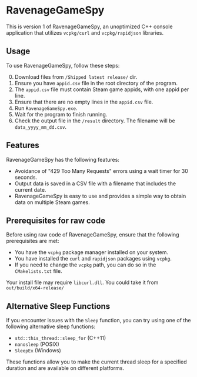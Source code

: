 # RavenageGameSpy

This is version 1 of RavenageGameSpy, an unoptimized C++ console application that utilizes `vcpkg/curl` and `vcpkg/rapidjson` libraries.

## Usage

To use RavenageGameSpy, follow these steps:

0. Download files from `/Shipped latest release/` dir.
1. Ensure you have `appid.csv` file in the root directory of the program.
2. The `appid.csv` file must contain Steam game appids, with one appid per line.
3. Ensure that there are no empty lines in the `appid.csv` file.
4. Run `RavenageGameSpy.exe`.
5. Wait for the program to finish running.
6. Check the output file in the `/result` directory. The filename will be `data_yyyy_mm_dd.csv`.

## Features

RavenageGameSpy has the following features:

- Avoidance of "429 Too Many Requests" errors using a wait timer for 30 seconds.
- Output data is saved in a CSV file with a filename that includes the current date.
- RavenageGameSpy is easy to use and provides a simple way to obtain data on multiple Steam games.

## Prerequisites for raw code

Before using raw code of RavenageGameSpy, ensure that the following prerequisites are met:

- You have the `vcpkg` package manager installed on your system.
- You have installed the `curl` and `rapidjson` packages using `vcpkg`.
- If you need to change the `vcpkg` path, you can do so in the `CMakelists.txt` file.

Your install file may require `libcurl.dll`. You could take it from `out/build/x64-release/`

## Alternative Sleep Functions

If you encounter issues with the `Sleep` function, you can try using one of the following alternative sleep functions:

- `std::this_thread::sleep_for` (C++11)
- `nanosleep` (POSIX)
- `SleepEx` (Windows)

These functions allow you to make the current thread sleep for a specified duration and are available on different platforms.
